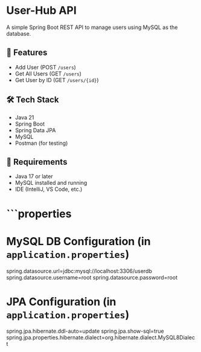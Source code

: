 # User-Hub API

A simple Spring Boot REST API to manage users using MySQL as the database.

## 🚀 Features
- Add User (POST `/users`)
- Get All Users (GET `/users`)
- Get User by ID (GET `/users/{id}`)

## 🛠 Tech Stack
- Java 21
- Spring Boot
- Spring Data JPA
- MySQL
- Postman (for testing)

## 🧾 Requirements
- Java 17 or later
- MySQL installed and running
- IDE (IntelliJ, VS Code, etc.)


# ```properties

#  MySQL DB Configuration (in `application.properties`) 
spring.datasource.url=jdbc:mysql://localhost:3306/userdb
spring.datasource.username=root
spring.datasource.password=root

#  JPA Configuration (in `application.properties`) 
spring.jpa.hibernate.ddl-auto=update
spring.jpa.show-sql=true
spring.jpa.properties.hibernate.dialect=org.hibernate.dialect.MySQL8Dialect
